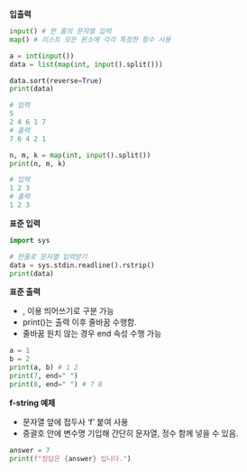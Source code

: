 **입출력**

```python
input() # 한 줄의 문자열 입력
map() # 리스트 모든 원소에 각각 특정한 함수 사용

a = int(input())
data = list(map(int, input().split()))

data.sort(reverse=True)
print(data)

# 입력
5
2 4 6 1 7
# 출력
7 6 4 2 1

n, m, k = map(int, input().split())
print(n, m, k)

# 입력
1 2 3
# 출력
1 2 3
```

**표준 입력**

```python
import sys

# 한줄로 문자열 입력받기
data = sys.stdin.readline().rstrip()
print(data)
```

**표준 출력**

- , 이용 띄어쓰기로 구분 가능
- print()는 출력 이후 줄바꿈 수행함.
- 줄바꿈 원치 않는 경우 end 속성 수행 가능

```python
a = 1
b = 2
print(a, b) # 1 2
print(7, end=" ")
print(8, end=" ") # 7 8
```

**f-string 예제**

- 문자열 앞에 접두사 ‘f’ 붙여 사용
- 중괄호 안에 변수명 기입해 간단히 문자열, 정수 함께 넣을 수 있음.

```python
answer = 7
print(f"정답은 {answer} 입니다.")
```